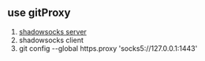 ## use gitProxy
1. [shadowsocks server](https://github.com/shadowsocks/shadowsocks/)
2. shadowsocks client
3. git config --global https.proxy 'socks5://127.0.0.1:1443'
